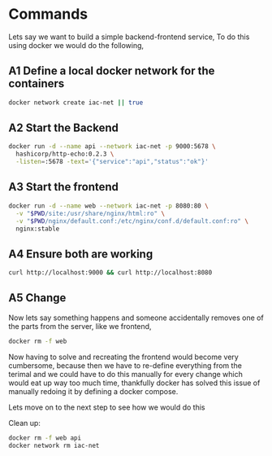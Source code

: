 # Commands

Lets say we want to build a simple backend-frontend service,
To do this using docker we would do the following,

## A1 Define a local docker network for the containers

```bash
docker network create iac-net || true
```

## A2 Start the Backend

```bash
docker run -d --name api --network iac-net -p 9000:5678 \
  hashicorp/http-echo:0.2.3 \
  -listen=:5678 -text='{"service":"api","status":"ok"}'
```

## A3 Start the frontend

```bash
docker run -d --name web --network iac-net -p 8080:80 \
  -v "$PWD/site:/usr/share/nginx/html:ro" \
  -v "$PWD/nginx/default.conf:/etc/nginx/conf.d/default.conf:ro" \
  nginx:stable
```

## A4 Ensure both are working

```bash
curl http://localhost:9000 && curl http://localhost:8080
```

## A5 Change

Now lets say something happens and someone accidentally removes one of the parts from the server, like we frontend,

``` bash
docker rm -f web
```

Now having to solve and recreating the frontend would become very cumbersome, because then we have to  re-define everything from the terimal and we could have to do this manually for every change which would eat up way too much time, thankfully docker has solved this issue of manually redoing it by defining a docker compose.

Lets move on to the next step to see how we would do this

Clean up:

```bash
docker rm -f web api
docker network rm iac-net
```
